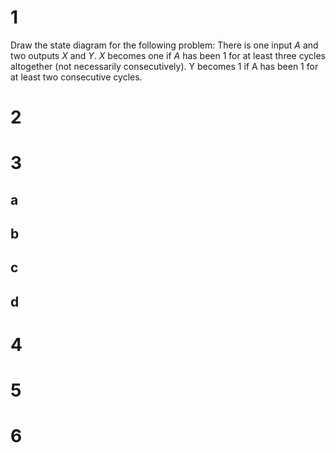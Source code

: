 # 1

Draw the state diagram for the following problem: There is one input $A$ and two outputs $X$ and $Y$. $X$ becomes one if $A$ has been 1 for at least three cycles altogether (not necessarily consecutively). Y
becomes 1 if A has been 1 for at least two consecutive cycles.

# 2

# 3

## a
## b
## c
## d

# 4

# 5

# 6